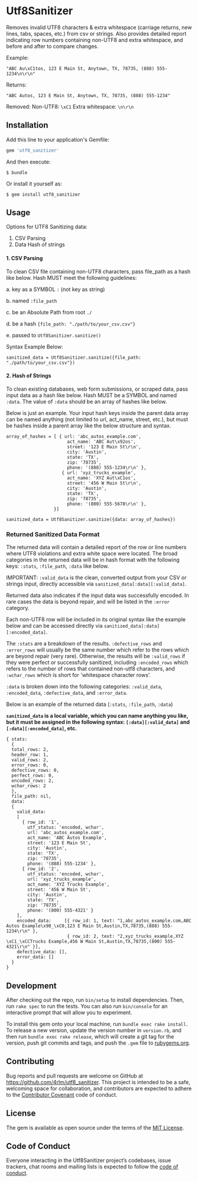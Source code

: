 # Utf8Sanitizer

Removes invalid UTF8 characters & extra whitespace (carriage returns, new lines, tabs, spaces, etc.) from csv or strings. Also provides detailed report indicating row numbers containing non-UTF8 and extra whitespace, and before and after to compare changes.

Example:
```
"ABC Au\xC1tos, 123 E Main St, Anytown, TX, 78735, (888) 555-1234\n\r\n"
```

Returns:
```
"ABC Autos, 123 E Main St, Anytown, TX, 78735, (888) 555-1234"
```

Removed:
Non-UTF8: `\xC1`
Extra whitespace: `\n\r\n`


## Installation

Add this line to your application's Gemfile:

```ruby
gem 'utf8_sanitizer'
```

And then execute:

    $ bundle

Or install it yourself as:

    $ gem install utf8_sanitizer

## Usage

Options for UTF8 Sanitizing data:
1. CSV Parsing
2. Data Hash of strings

#### 1. CSV Parsing
To clean CSV file containing non-UTF8 characters, pass file_path as a hash like below. Hash MUST meet the following guidelines:

a. key as a SYMBOL `:` (not key as string)

b. named `:file_path`

c. be an Absolute Path from root `./`

d. be a hash `{file_path: "./path/to/your_csv.csv"}`

e. passed to `Utf8Sanitizer.sanitize()`

Syntax Example Below:
```
sanitized_data = Utf8Sanitizer.sanitize({file_path: "./path/to/your_csv.csv"})
```

#### 2. Hash of Strings
To clean existing databases, web form submissions, or scraped data, pass input data as a hash like below.  Hash MUST be a SYMBOL and named `:data`.  The value of `:data` should be an array of hashes like below.  

Below is just an example.  Your input hash keys inside the parent data array can be named anything (not limited to url, act_name, street, etc.), but must be hashes inside a parent array like the below structure and syntax.
```
array_of_hashes = [ { url: 'abc_autos_example.com',
                       act_name: 'ABC Aut\x92os',
                       street: '123 E Main St\r\n',
                       city: 'Austin',
                       state: 'TX',
                       zip: '78735',
                       phone: '(888) 555-1234\r\n' },
                     { url: 'xyz_trucks_example',
                       act_name: 'XYZ Aut\xC1os',
                       street: '456 W Main St\r\n',
                       city: 'Austin',
                       state: 'TX',
                       zip: '78735',
                       phone: '(800) 555-5678\r\n' },
                  }]

sanitized_data = Utf8Sanitizer.sanitize({data: array_of_hashes})
```

### Returned Sanitized Data Format
The returned data will contain a detailed report of the row or line numbers where UTF8 violations and extra white space were located.  The broad categories in the returned data will be in hash format with the following keys: `:stats`, `:file_path`, `:data` like below.

IMPORTANT: `:valid_data` is the clean, converted output from your CSV or strings input, directly accessible via `sanitized_data[:data][:valid_data]`.

Returned data also indicates if the input data was successfully encoded. In rare cases the data is beyond repair, and will be listed in the `:error` category.   

Each non-UTF8 row will be included in its original syntax like the example below and can be accessed directly via `sanitized_data[:data][:encoded_data]`.

The `:stats` are a breakdown of the results. `:defective_rows` and `:error_rows` will usually be the same number which refer to the rows which are beyond repair (very rare). Otherwise, the results will be `:valid_rows` if they were perfect or successfully sanitized, including `:encoded_rows` which refers to the number of rows that contained non-utf8 characters, and `:wchar_rows` which is short for 'whitespace character rows'.

`:data` is broken down into the following categories: `:valid_data`, `:encoded_data`, `:defective_data`, and `:error_data`.

Below is an example of the returned data (`:stats`, `:file_path`, `:data`)

**`sanitized_data` is a local variable, which you can name anything you like, but it must be assigned in the following syntax: `[:data][:valid_data]` and `[:data][:encoded_data]`, etc.**

```
{ stats:
  {
  total_rows: 2,
  header_row: 1,
  valid_rows: 2,
  error_rows: 0,
  defective_rows: 0,
  perfect_rows: 0,
  encoded_rows: 2,
  wchar_rows: 2
  },
  file_path: nil,
  data:
  {
    valid_data:
    [
      { row_id: '1',
        utf_status: 'encoded, wchar',
        url: 'abc_autos_example.com',
        act_name: 'ABC Autos Example',
        street: '123 E Main St',
        city: 'Austin',
        state: 'TX',
        zip: '78735',
        phone: '(888) 555-1234' },
      { row_id: '2',
        utf_status: 'encoded, wchar',
        url: 'xyz_trucks_example',
        act_name: 'XYZ Trucks Example',
        street: '456 W Main St',
        city: 'Austin',
        state: 'TX',
        zip: '78735',
        phone: '(800) 555-4321' }
    ],
    encoded_data:     [{ row_id: 1, text: "1,abc_autos_example.com,ABC Autos Example\x98_\xC0,123 E Main St,Austin,TX,78735,(888) 555-1234\r\n" },
                       { row_id: 2, text: "2,xyz_trucks_example,XYZ \xC1_\xCCTrucks Example,456 W Main St,Austin,TX,78735,(800) 555-4321\r\n" }],
    defective_data: [],
    error_data: []
  }
}
```

## Development

After checking out the repo, run `bin/setup` to install dependencies. Then, run `rake spec` to run the tests. You can also run `bin/console` for an interactive prompt that will allow you to experiment.

To install this gem onto your local machine, run `bundle exec rake install`. To release a new version, update the version number in `version.rb`, and then run `bundle exec rake release`, which will create a git tag for the version, push git commits and tags, and push the `.gem` file to [rubygems.org](https://rubygems.org).

## Contributing

Bug reports and pull requests are welcome on GitHub at https://github.com/4rlm/utf8_sanitizer. This project is intended to be a safe, welcoming space for collaboration, and contributors are expected to adhere to the [Contributor Covenant](http://contributor-covenant.org) code of conduct.

## License

The gem is available as open source under the terms of the [MIT License](https://opensource.org/licenses/MIT).

## Code of Conduct

Everyone interacting in the Utf8Sanitizer project’s codebases, issue trackers, chat rooms and mailing lists is expected to follow the [code of conduct](https://github.com/4rlm/utf8_sanitizer/blob/master/CODE_OF_CONDUCT.md).
